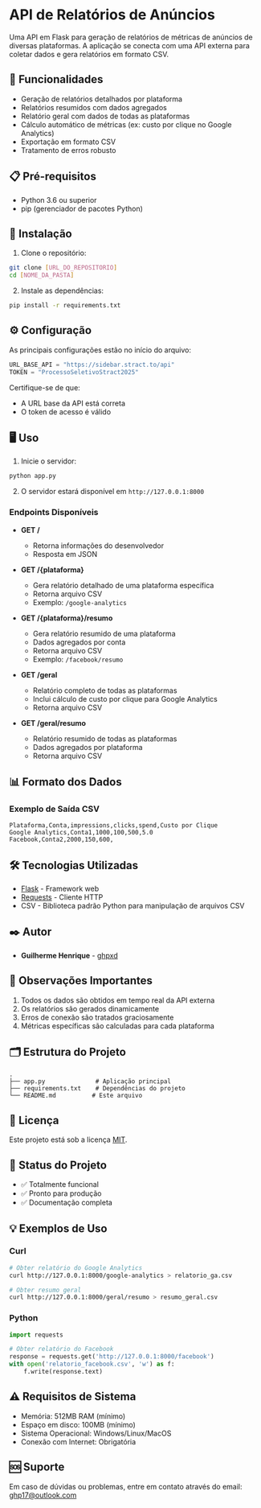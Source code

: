 # API de Relatórios de Anúncios

Uma API em Flask para geração de relatórios de métricas de anúncios de diversas plataformas. A aplicação se conecta com uma API externa para coletar dados e gera relatórios em formato CSV.

## 🚀 Funcionalidades

- Geração de relatórios detalhados por plataforma
- Relatórios resumidos com dados agregados
- Relatório geral com dados de todas as plataformas
- Cálculo automático de métricas (ex: custo por clique no Google Analytics)
- Exportação em formato CSV
- Tratamento de erros robusto

## 📋 Pré-requisitos

- Python 3.6 ou superior
- pip (gerenciador de pacotes Python)

## 🔧 Instalação

1. Clone o repositório:
```bash
git clone [URL_DO_REPOSITORIO]
cd [NOME_DA_PASTA]
```

2. Instale as dependências:
```bash
pip install -r requirements.txt
```

## ⚙️ Configuração

As principais configurações estão no início do arquivo:

```python
URL_BASE_API = "https://sidebar.stract.to/api"
TOKEN = "ProcessoSeletivoStract2025"
```

Certifique-se de que:
- A URL base da API está correta
- O token de acesso é válido

## 🖥️ Uso

1. Inicie o servidor:
```bash
python app.py
```

2. O servidor estará disponível em `http://127.0.0.1:8000`

### Endpoints Disponíveis

- **GET /** 
  - Retorna informações do desenvolvedor
  - Resposta em JSON

- **GET /{plataforma}**
  - Gera relatório detalhado de uma plataforma específica
  - Retorna arquivo CSV
  - Exemplo: `/google-analytics`

- **GET /{plataforma}/resumo**
  - Gera relatório resumido de uma plataforma
  - Dados agregados por conta
  - Retorna arquivo CSV
  - Exemplo: `/facebook/resumo`

- **GET /geral**
  - Relatório completo de todas as plataformas
  - Inclui cálculo de custo por clique para Google Analytics
  - Retorna arquivo CSV

- **GET /geral/resumo**
  - Relatório resumido de todas as plataformas
  - Dados agregados por plataforma
  - Retorna arquivo CSV

## 📊 Formato dos Dados

### Exemplo de Saída CSV
```csv
Plataforma,Conta,impressions,clicks,spend,Custo por Clique
Google Analytics,Conta1,1000,100,500,5.0
Facebook,Conta2,2000,150,600,
```

## 🛠️ Tecnologias Utilizadas

- [Flask](https://flask.palletsprojects.com/) - Framework web
- [Requests](https://docs.python-requests.org/) - Cliente HTTP
- CSV - Biblioteca padrão Python para manipulação de arquivos CSV

## ✒️ Autor

* **Guilherme Henrique** - [ghpxd](https://linkedin.com/in/ghpxd)

## 📌 Observações Importantes

1. Todos os dados são obtidos em tempo real da API externa
2. Os relatórios são gerados dinamicamente
3. Erros de conexão são tratados graciosamente
4. Métricas específicas são calculadas para cada plataforma

## 🗂️ Estrutura do Projeto

```
.
├── app.py              # Aplicação principal
├── requirements.txt    # Dependências do projeto
└── README.md          # Este arquivo
```

## 📄 Licença

Este projeto está sob a licença [MIT](https://opensource.org/licenses/MIT).

## 🚦 Status do Projeto

- ✅ Totalmente funcional
- ✅ Pronto para produção
- ✅ Documentação completa

## 💡 Exemplos de Uso

### Curl
```bash
# Obter relatório do Google Analytics
curl http://127.0.0.1:8000/google-analytics > relatorio_ga.csv

# Obter resumo geral
curl http://127.0.0.1:8000/geral/resumo > resumo_geral.csv
```

### Python
```python
import requests

# Obter relatório do Facebook
response = requests.get('http://127.0.0.1:8000/facebook')
with open('relatorio_facebook.csv', 'w') as f:
    f.write(response.text)
```

## ⚠️ Requisitos de Sistema

- Memória: 512MB RAM (mínimo)
- Espaço em disco: 100MB (mínimo)
- Sistema Operacional: Windows/Linux/MacOS
- Conexão com Internet: Obrigatória

## 🆘 Suporte

Em caso de dúvidas ou problemas, entre em contato através do email: ghp17@outlook.com
